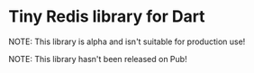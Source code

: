 # Tiny Redis library for Dart

NOTE: This library is alpha and isn't suitable for production use!

NOTE: This library hasn't been released on Pub!
